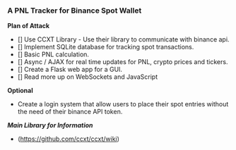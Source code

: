 ### A PNL Tracker for Binance Spot Wallet


**Plan of Attack** 

- [] Use CCXT Library - Use their library to communicate with binance api.
- [] Implement SQLite database for tracking spot transactions. 
- [] Basic PNL calculation. 
- [] Async / AJAX for real time updates for PNL, crypto prices and tickers.
- [] Create a Flask web app for a GUI.
- [] Read more up on WebSockets and JavaScript 

**Optional** 

- Create a login system that allow users to place their spot entries without the need of their binance API token. 

***Main Library for Information***

- (https://github.com/ccxt/ccxt/wiki)
